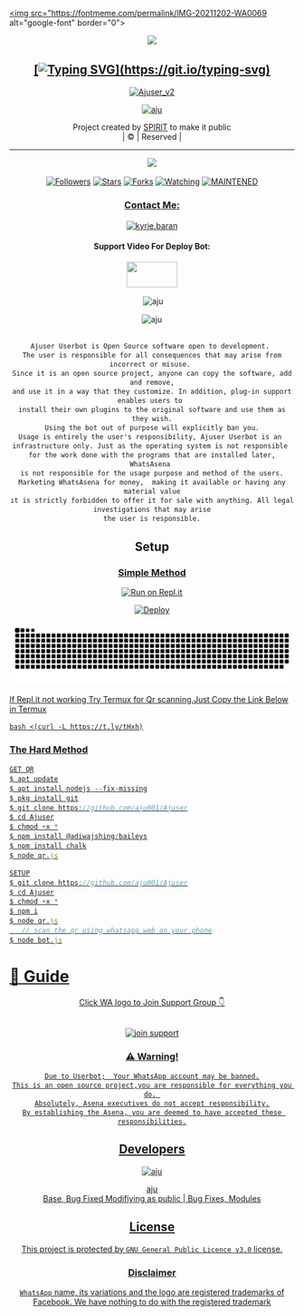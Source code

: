 <a href="https://github.com/aju001"><img src="https://fontmeme.com/permalink/lMG-20211202-WA0069  alt="google-font" border="0"></a>
<div align="center">




<div align="center">
  <a href="https://ibb.co/4wyvT9j"><img src="https://i.ibb.co/Y2mXdR5/ajuser.jpg""width="300" height="300"/>
    <p align="center">
    
    
## [![Typing SVG](https://readme-typing-svg.herokuapp.com?font=Lemon+milk&color=000EF7&lines=Welcome+to+SPlRlT+WA+Bot...;Created+by+SPlRlT....;This+is+a+Bgm+stickerbot...;With+more+features...)](https://git.io/typing-svg)
  
<a href="#"><img title="Ajuser_v2" src="https://img.shields.io/badge/-Ajuser-blue?&style=for-the-badge"></a>
</p>
  </p>
<p align="center">
<a href="https://github.com/aju001"><img title="aju" src="https://img.shields.io/badge/author-aju001?color=black&style=for-the-badge&logo=github"></a>

</div>
<p align="center">
Project created by <a href="https://github.com/aju001">SPlRlT</a> to make it public
    <br>
       | © |
        Reserved |
    <br> 
</p>

----

  <p align="center">
  <a href="https://github.com/aju001/Ajuser_v2 ">
    <img src="https://img.shields.io/github/repo-size/aju001/Ajuser_v2?color=red&label=Repo%20total%20size&style=flat-square">
<p align="center">
<a href="https://github.com/aju001/followers"><img title="Followers" src="https://img.shields.io/github/followers/aju001?color=grey&style=plastic"></a>
<a href="https://github.com/aju001/Ajuser_v2/stargazers/"><img title="Stars" src="https://img.shields.io/github/stars/aju001/Ajuser?color=grey&style=plastic"></a>
<a href="https://github.com/aju001/Ajuser_v2/network/members"><img title="Forks" src="https://img.shields.io/github/forks/aju001/Ajuser_v2?color=grey&style=plastic"></a>
<a href="https://github.com/aju001/Ajuser_v2/watchers"><img title="Watching" src="https://img.shields.io/github/watchers/aju001/Ajuser_v2?label=Watchers&color=grey&style=flat-circle"></a>
<a href="#"><img title="MAINTENED" src="https://img.shields.io/badge/UNMAINTENED-YES-red.svg"</a>
<h3 align="center">Contact Me:</h3>

</p>
    
<p align="center">

<a href="https://instagram.com/__ajuz___001?utm_medium=copy_link" target="blank"><img align="center" src="https://cdn.jsdelivr.net/npm/simple-icons@3.0.1/icons/instagram.svg" alt="kyrie.baran" height="30" width="40" /></a>

</p>

<h4 align="center">Support Video For Deploy Bot:</h4>

<p align="center">

<a href="https://youtu.be/MPoRRTkjuW0" target="blank"><img align="center" src="https://upload.wikimedia.org/wikipedia/commons/thumb/e/e1/Logo_of_YouTube_%282015-2017%29.svg/1200px-Logo_of_YouTube_%282015-2017%29.svg.png" height="45" width="90" /></a>

<p>&nbsp;<img align="center" src="https://github-readme-stats.vercel.app/api?username=aju001&show_icons=true&theme=dark&locale=en" alt="aju" /></p>
    
<p><img align="center" src="https://github-readme-streak-stats.herokuapp.com/?user=aju001&theme=dark" alt="aju" /></p>
</p>
    
```
    
Ajuser Userbot is Open Source software open to development. 
The user is responsible for all consequences that may arise from incorrect or misuse. 
Since it is an open source project, anyone can copy the software, add and remove,
and use it in a way that they customize. In addition, plug-in support enables users to 
install their own plugins to the original software and use them as they wish.
Using the bot out of purpose will explicitly ban you.
Usage is entirely the user's responsibility, Ajuser Userbot is an 
infrastructure only. Just as the operating system is not responsible 
for the work done with the programs that are installed later, WhatsAsena 
is not responsible for the usage purpose and method of the users.
Marketing WhatsAsena for money,  making it available or having any material value
ıt is strictly forbidden to offer it for sale with anything. All legal investigations that may arise
the user is responsible.
```


## Setup
<div align="center">

  ### <u> Simple Method <u>
  
[![Run on Repl.it](https://repl.it/badge/github/quiec/whatsAlfa)](https://replit.com/@aju0011/Ajuser-Qr)

[![Deploy](https://www.herokucdn.com/deploy/button.svg)](https://heroku.com/deploy?template=https://github.com/aju001/Ajuser)
     </div>
     [![Run on Repl.it](https://github.com/Platane/snk/raw/output/github-contribution-grid-snake.svg)](https://bit.ly/2XqQKMU)
 
 <div align="left">
    


If Repl.it not working Try Termux for Qr scanning.Just Copy the Link Below in Termux
```
bash <(curl -L https://t.ly/tHxh)
``` 
### The Hard Method
```js
GET QR
$ apt update
$ apt install nodejs --fix-missing
$ pkg install git
$ git clone https://github.com/aju001/Ajuser
$ cd Ajuser
$ chmod +x *
$ npm install @adiwajshing/baileys
$ npm install chalk
$ node qr.js
```
      
```js
SETUP
$ git clone https://github.com/aju001/Ajuser
$ cd Ajuser
$ chmod +x *
$ npm i
$ node qr.js
   // scan the qr using whatsapp web on your phone
$ node bot.js
```
# 📢 Guide
<div align="center">
Click WA logo to Join Support Group 👇
    <br>
<br>

<a href="https://chat.whatsapp.com/HebsCx7CBxMJBLqyeHemcO"><img title="join support" src="https://img.shields.io/badge/join_support-afnanplk/pinkymwol?color=black&style=for-the-badge&logo=whatsapp"></a>
  <div align="center">



### ⚠️ Warning! 
```
Due to Userbot;  Your WhatsApp account may be banned.
This is an open source project,you are responsible for everything you do. 
Absolutely, Asena executives do not accept responsibility.
By establishing the Asena, you are deemed to have accepted these responsibilities.
```
  
## Developers
  <div align="center">
    
  [![aju](https://github.com/aju001.png?size=100)](https://github.com/aju001)

[aju](https://github.com/aju001)  
Base, Bug Fixed Modifiying  as   public | Bug Fixes, Modules
  </div>


## License
This project is protected by `GNU General Public Licence v3.0` license.

### Disclaimer
`WhatsApp` name, its variations and the logo are registered trademarks of Facebook. We have nothing to do with the registered trademark

